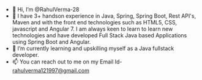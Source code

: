 - 👋 Hi, I’m @RahulVerma-28
- 👀 I have 3+ handson experience in Java, Spring, Spring Boot, Rest API's, Maven and with the front end technologies such as HTML5, CSS, javascript and Angular 7. I am always keen to learn to learn new technologies and have developed Full Stack Java based Applications using Spring Boot and Angular.
- 🌱 I’m currently learning and upskilling myself as a Java fullstack developer.
- 📫 You can reach out to me on my Email Id- rahulverma121997@gmail.com

<!---
RahulVerma-28/RahulVerma-28 is a ✨ special ✨ repository because its `README.md` (this file) appears on your GitHub profile.
You can click the Preview link to take a look at your changes.
--->
